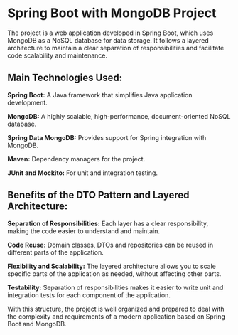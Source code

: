 
# Spring Boot with MongoDB Project

The project is a web application developed in Spring Boot, which uses MongoDB as a NoSQL database for data storage. It follows a layered architecture to maintain a clear separation of responsibilities and facilitate code scalability and maintenance.


## Main Technologies Used:


**Spring Boot:** A Java framework that simplifies Java application development.

**MongoDB:** A highly scalable, high-performance, document-oriented NoSQL database.

**Spring Data MongoDB:** Provides support for Spring integration with MongoDB.

**Maven:** Dependency managers for the project.

**JUnit and Mockito:** For unit and integration testing.


## Benefits of the DTO Pattern and Layered Architecture:

**Separation of Responsibilities:** Each layer has a clear responsibility, making the code easier to understand and maintain.

**Code Reuse:** Domain classes, DTOs and repositories can be reused in different parts of the application.

**Flexibility and Scalability:** The layered architecture allows you to scale specific parts of the application as needed, without affecting other parts.

**Testability:** Separation of responsibilities makes it easier to write unit and integration tests for each component of the application.

With this structure, the project is well organized and prepared to deal with the complexity and requirements of a modern application based on Spring Boot and MongoDB.




